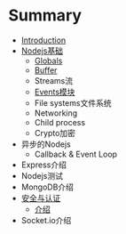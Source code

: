 # Summary

* [Introduction](README.md)
* [Nodejs基础](Node-Fundamental.md)
  * [Globals](Node-Fundamental/globals.md)
  * [Buffer](Node-Fundamental/buffer.md)
  * Streams流
  * [Events模块](Node-Fundamental/Events.md)
  * File systems文件系统
  * Networking
  * Child process
  * Crypto加密
* 异步的Nodejs
  * Callback & Event Loop
* Express介绍
* Nodejs测试
* MongoDB介绍
* [安全与认证](an-quan-yu-ren-zheng.md)
  * [介绍](an-quan-yu-ren-zheng/jie-shao.md)
* Socket.io介绍

